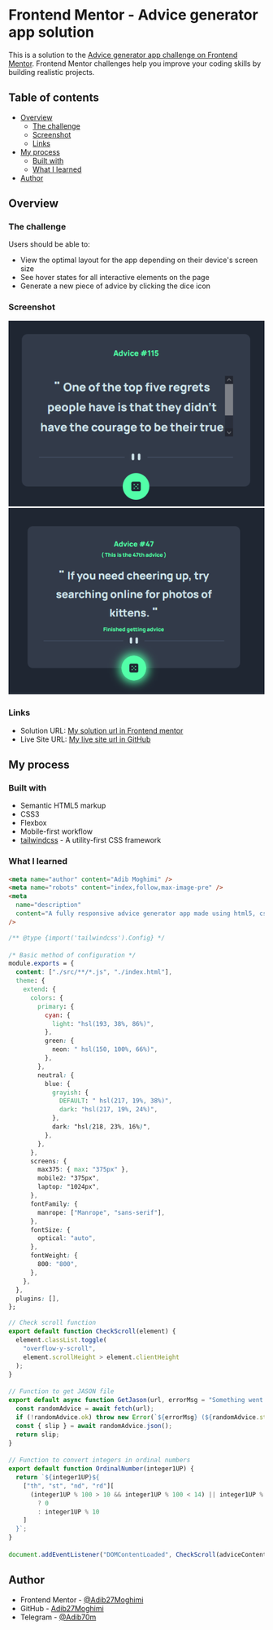 # Frontend Mentor - Advice generator app solution

This is a solution to the [Advice generator app challenge on Frontend Mentor](https://www.frontendmentor.io/challenges/advice-generator-app-QdUG-13db). Frontend Mentor challenges help you improve your coding skills by building realistic projects.

## Table of contents

- [Overview](#overview)
  - [The challenge](#the-challenge)
  - [Screenshot](#screenshot)
  - [Links](#links)
- [My process](#my-process)
  - [Built with](#built-with)
  - [What I learned](#what-i-learned)
- [Author](#author)

## Overview

### The challenge

Users should be able to:

- View the optimal layout for the app depending on their device's screen size
- See hover states for all interactive elements on the page
- Generate a new piece of advice by clicking the dice icon

### Screenshot

![Screenshot1](./Screenshot1.png)
![Screenshot2](./Screenshot2.png)

### Links

- Solution URL: [My solution url in Frontend mentor](https://www.frontendmentor.io/solutions/a-fully-responsive-advice-generator-app-with-tailwindcss-javascript-0eeBxM_Loz)
- Live Site URL: [My live site url in GitHub](https://adib27moghimi.github.io/FEM-06-advice-generator-app/)

## My process

### Built with

- Semantic HTML5 markup
- CSS3
- Flexbox
- Mobile-first workflow
- [tailwindcss](https://tailwindcss.com/) - A utility-first CSS framework

### What I learned

```html
<meta name="author" content="Adib Moghimi" />
<meta name="robots" content="index,follow,max-image-pre" />
<meta
  name="description"
  content="A fully responsive advice generator app made using html5, css3, tailwindcss and pure javascript, which has an attractive UI/UX and displays all interactions with the user when hovering and clicking on the button."
/>
```

```css
/** @type {import('tailwindcss').Config} */

/* Basic method of configuration */
module.exports = {
  content: ["./src/**/*.js", "./index.html"],
  theme: {
    extend: {
      colors: {
        primary: {
          cyan: {
            light: "hsl(193, 38%, 86%)",
          },
          green: {
            neon: " hsl(150, 100%, 66%)",
          },
        },
        neutral: {
          blue: {
            grayish: {
              DEFAULT: " hsl(217, 19%, 38%)",
              dark: "hsl(217, 19%, 24%)",
            },
            dark: "hsl(218, 23%, 16%)",
          },
        },
      },
      screens: {
        max375: { max: "375px" },
        mobile2: "375px",
        laptop: "1024px",
      },
      fontFamily: {
        manrope: ["Manrope", "sans-serif"],
      },
      fontSize: {
        optical: "auto",
      },
      fontWeight: {
        800: "800",
      },
    },
  },
  plugins: [],
};

```

```js
// Check scroll function
export default function CheckScroll(element) {
  element.classList.toggle(
    "overflow-y-scroll",
    element.scrollHeight > element.clientHeight
  );
}

// Function to get JASON file
export default async function GetJason(url, errorMsg = "Something went wrong") {
  const randomAdvice = await fetch(url);
  if (!randomAdvice.ok) throw new Error(`${errorMsg} (${randomAdvice.status})`);
  const { slip } = await randomAdvice.json();
  return slip;
}

// Function to convert integers in ordinal numbers
export default function OrdinalNumber(integer1UP) {
  return `${integer1UP}${
    ["th", "st", "nd", "rd"][
      (integer1UP % 100 > 10 && integer1UP % 100 < 14) || integer1UP % 10 > 3
        ? 0
        : integer1UP % 10
    ]
  }`;
}

document.addEventListener("DOMContentLoaded", CheckScroll(adviceContent));
```

## Author

- Frontend Mentor - [@Adib27Moghimi](https://www.frontendmentor.io/profile/Adib27Moghimi)
- GitHub - [Adib27Moghimi](https://github.com/Adib27Moghimi)
- Telegram - [@Adib70m](https://t.me/Adib70m)
